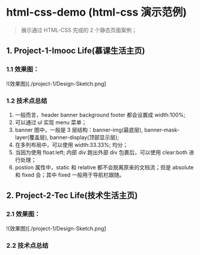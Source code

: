 # html-css-demo (html-css 演示范例)
> 展示通过 HTML-CSS 完成的 2 个静态页面案例；

## 1. Project-1-Imooc Life(慕课生活主页)

### 1.1 效果图：
!(效果图)[./project-1/Design-Sketch.png]

### 1.2 技术点总结

1. 一般而言，header banner background footer 都会设置成 width:100%;
2. 可以通过 ul 实现 menu 菜单；
3. banner 图中，一般是 3 层结构：banner-img(最底层), banner-mask-layer(覆盖层), banner-display(顶部显示层);
4. 在多列布局中，可以使用 width:33.33%; 均分；
5. 当因为使用 float:left; 内部 div 跑出外部 div 包裹后，可以使用 clear:both 进行处理；
6. postion 属性中，static 和 relative 都不会脱离原来的文档流；但是 absolute 和 fixed 会；其中 fixed 一般用于导航栏跟随。

## 2. Project-2-Tec Life(技术生活主页)

### 2.1 效果图：
!(效果图)[./project-1/Design-Sketch.png]

### 2.2 技术点总结

